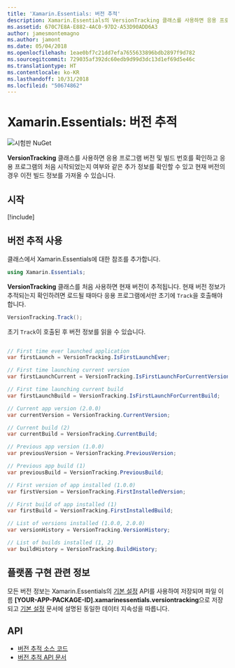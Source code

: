 ```yaml
---
title: 'Xamarin.Essentials: 버전 추적'
description: Xamarin.Essentials의 VersionTracking 클래스를 사용하면 응용 프로그램 버전 및 빌드 번호를 확인하고 응용 프로그램의 처음 시작되었는지 여부와 같은 추가 정보를 확인할 수 있고 현재 버전의 경우 이전 빌드 정보를 가져올 수 있습니다.
ms.assetid: 670C7E8A-E882-4AC0-97D2-A53D90ADD6A3
author: jamesmontemagno
ms.author: jamont
ms.date: 05/04/2018
ms.openlocfilehash: 1eae0bf7c21dd7efa7655633896bdb2897f9d782
ms.sourcegitcommit: 729035af392dc60edb9d99d3dc13d1ef69d5e46c
ms.translationtype: HT
ms.contentlocale: ko-KR
ms.lasthandoff: 10/31/2018
ms.locfileid: "50674862"
---
```

# <a name="xamarinessentials-version-tracking"></a>Xamarin.Essentials: 버전 추적

![시험판 NuGet](~/media/shared/pre-release.png)

**VersionTracking** 클래스를 사용하면 응용 프로그램 버전 및 빌드 번호를 확인하고 응용 프로그램의 처음 시작되었는지 여부와 같은 추가 정보를 확인할 수 있고 현재 버전의 경우 이전 빌드 정보를 가져올 수 있습니다.

## <a name="get-started"></a>시작

[!include[](~/essentials/includes/get-started.md)]

## <a name="using-version-tracking"></a>버전 추적 사용

클래스에서 Xamarin.Essentials에 대한 참조를 추가합니다.

```csharp
using Xamarin.Essentials;
```

**VersionTracking** 클래스를 처음 사용하면 현재 버전이 추적됩니다. 현재 버전 정보가 추적되는지 확인하려면 로드될 때마다 응용 프로그램에서만 초기에 `Track`을 호출해야 합니다.

```csharp
VersionTracking.Track();
```

초기 `Track`이 호출된 후 버전 정보를 읽을 수 있습니다.

```csharp

// First time ever launched application
var firstLaunch = VersionTracking.IsFirstLaunchEver;

// First time launching current version
var firstLaunchCurrent = VersionTracking.IsFirstLaunchForCurrentVersion;

// First time launching current build
var firstLaunchBuild = VersionTracking.IsFirstLaunchForCurrentBuild;

// Current app version (2.0.0)
var currentVersion = VersionTracking.CurrentVersion;

// Current build (2)
var currentBuild = VersionTracking.CurrentBuild;

// Previous app version (1.0.0)
var previousVersion = VersionTracking.PreviousVersion;

// Previous app build (1)
var previousBuild = VersionTracking.PreviousBuild;

// First version of app installed (1.0.0)
var firstVersion = VersionTracking.FirstInstalledVersion;

// First build of app installed (1)
var firstBuild = VersionTracking.FirstInstalledBuild;

// List of versions installed (1.0.0, 2.0.0)
var versionHistory = VersionTracking.VersionHistory;

// List of builds installed (1, 2)
var buildHistory = VersionTracking.BuildHistory;
```

## <a name="platform-implementation-specifics"></a>플랫폼 구현 관련 정보

모든 버전 정보는 Xamarin.Essentials의 [기본 설정](preferences.md) API를 사용하여 저장되며 파일 이름 **[YOUR-APP-PACKAGE-ID].xamarinessentials.versiontracking**으로 저장되고 [기본 설정](preferences.md#persistence) 문서에 설명된 동일한 데이터 지속성을 따릅니다.

## <a name="api"></a>API

- [버전 추적 소스 코드](https://github.com/xamarin/Essentials/tree/master/Xamarin.Essentials/VersionTracking)
- [버전 추적 API 문서](xref:Xamarin.Essentials.VersionTracking)
